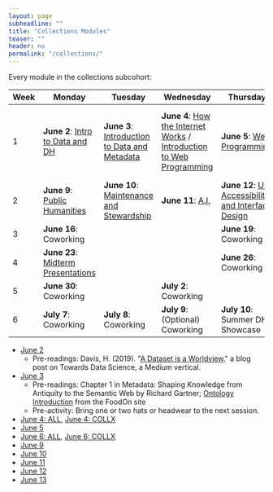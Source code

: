 ```yaml
---
layout: page
subheadline: ""
title: "Collections Modules"
teaser: ""
header: no
permalink: "/collections/"
---
```

Every module in the collections subcohort:

| Week | Monday   | Tuesday | Wednesday | Thursday | Friday  |
|-------|----------|--------|------------|---------|-------------|
| 1 | **June 2**: [Intro to Data and DH](https://kam535.github.io/summer-dh-2025/modules/day1) | **June 3**: [Introduction to Data and Metadata](https://kam535.github.io/summer-dh-2025/collections/day2/) | **June 4**: [How the Internet Works](https://kam535.github.io/summer-dh-2025/modules/day3) / [Introduction to Web Programming](https://kam535.github.io/summer-dh-2025/collections/day3) | **June 5**: [Web Programming](https://kam535.github.io/summer-dh-2025/collections/day4) | **June 6**: [Copyright, Fair Use, and Scholarly Communications](https://kam535.github.io/summer-dh-2025/modules/day5) / [File Management](https://kam535.github.io/summer-dh-2025/collections/day5)                                   |
| 2 | **June 9**: [Public Humanities](https://kam535.github.io/summer-dh-2025/collections/day6) | **June 10**: [Maintenance and Stewardship](https://kam535.github.io/summer-dh-2025/collections/day7) | **June 11**: [A.I.](https://kam535.github.io/summer-dh-2025/modules/day8) | **June 12**: [UX, Accessibility, and Interface Design](https://kam535.github.io/summer-dh-2025/collections/day9/) | **June 13**: [1:1 Meetings](https://kam535.github.io/summer-dh-2025/modules/day10)                                            |
| 3 | **June 16**: Coworking|  | | **June 19**: Coworking | **June 20**: Coworking                                           |
| 4 | **June 23**: [Midterm Presentations](https://kam535.github.io/summer-dh-2025/modules/day10) |  |  | **June 26**: Coworking |                                         |
| 5 | **June 30**: Coworking |  | **July 2**: Coworking | |                                         |
| 6 | **July 7**: Coworking | **July 8**: Coworking | **July 9**: (Optional) Coworking | **July 10**: Summer DH Showcase |                                            |


- [June 2](https://kam535.github.io/summer-dh-2025/modules/day1)
  - Pre-readings: Davis, H. (2019). "[A Dataset is a Worldview,](https://towardsdatascience.com/a-dataset-is-a-worldview-5328216dd44d)" a blog post on Towards Data Science, a Medium vertical.  
- [June 3](https://kam535.github.io/summer-dh-2025/collections/day2)
  - Pre-readings: Chapter 1 in Metadata: Shaping Knowledge from Antiquity to the Semantic Web by Richard Gartner; [Ontology Introduction](https://foodon.org/design/ontology-introduction/) from the FoodOn site
  - Pre-activity: Bring one or two hats or headwear to the next session.
- [June 4: ALL](https://kam535.github.io/summer-dh-2025/modules/day3), [June 4: COLLX](https://kam535.github.io/summer-dh-2025/collections/day3)
- [June 5](https://kam535.github.io/summer-dh-2025/collections/day4)
- [June 6: ALL](https://kam535.github.io/summer-dh-2025/modules/day5), [June 6: COLLX](https://kam535.github.io/summer-dh-2025/collections/day5)
- [June 9](https://kam535.github.io/summer-dh-2025/collections/day6)
- [June 10](https://kam535.github.io/summer-dh-2025/collections/day7)
- [June 11](https://kam535.github.io/summer-dh-2025/modules/day8)
- [June 12](https://kam535.github.io/summer-dh-2025/collections/day9)
- [June 13](https://kam535.github.io/summer-dh-2025/modules/day10)
